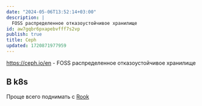 ```yaml
---
date: "2024-05-06T13:52:14+03:00"
description: |
  FOSS распределенное отказоустойчивое хранилище
id: aw7gqbr6pxapebvfff7s2vp
publish: true
title: Ceph
updated: 1720871977959
---
```


<https://ceph.io/en> - FOSS распределенное отказоустойчивое хранилище

## В k8s

Проще всего поднимать с [Rook](https://rook.io/)
